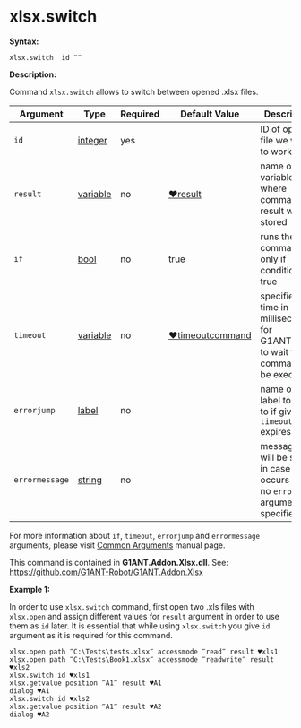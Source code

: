 # xlsx.switch

**Syntax:**

```G1ANT
xlsx.switch  id ‴‴
```

**Description:**

Command `xlsx.switch` allows to switch between opened .xlsx files. 

| Argument | Type | Required | Default Value | Description |
| -------- | ---- | -------- | ------------- | ----------- |
|`id`| [integer](https://github.com/G1ANT-Robot/G1ANT.Manual/blob/master/G1ANT-Language/Structures/integer.md)  | yes |  | ID of opened file we want to work with |
|`result`| [variable](https://github.com/G1ANT-Robot/G1ANT.Manual/blob/master/G1ANT-Language/Special-Characters/variable.md) | no |  [♥result](https://github.com/G1ANT-Robot/G1ANT.Manual/blob/master/G1ANT-Language/Common-Arguments.md)  | name of variable where command's result will be stored |
|`if`| [bool](https://github.com/G1ANT-Robot/G1ANT.Manual/blob/master/G1ANT-Language/Structures/bool.md) | no | true | runs the command only if condition is true |
|`timeout`| [variable](https://github.com/G1ANT-Robot/G1ANT.Manual/blob/master/G1ANT-Language/Special-Characters/variable.md) | no | [♥timeoutcommand](https://github.com/G1ANT-Robot/G1ANT.Manual/blob/master/G1ANT-Language/Variables/Special-Variables.md)  | specifies time in milliseconds for G1ANT.Robot to wait for the command to be executed |
|`errorjump` | [label](https://github.com/G1ANT-Robot/G1ANT.Manual/blob/master/G1ANT-Language/Structures/label.md) | no | | name of the label to jump to if given `timeout` expires |
|`errormessage`| [string](https://github.com/G1ANT-Robot/G1ANT.Manual/blob/master/G1ANT-Language/Structures/string.md) | no |  | message that will be shown in case error occurs and no `errorjump` argument is specified |

For more information about `if`, `timeout`, `errorjump` and `errormessage` arguments, please visit [Common Arguments](https://github.com/G1ANT-Robot/G1ANT.Manual/blob/master/G1ANT-Language/Common-Arguments.md)  manual page.

This command is contained in **G1ANT.Addon.Xlsx.dll**.
See: https://github.com/G1ANT-Robot/G1ANT.Addon.Xlsx

**Example 1:**

In order to use `xlsx.switch` command, first open two .xls files  with `xlsx.open` and assign different values for `result` argument in order to use them as `id` later. It is essential that while using `xlsx.switch` you give `id` argument as it is required for this command.

```G1ANT
xlsx.open path ‴C:\Tests\tests.xlsx‴ accessmode ‴read‴ result ♥xls1
xlsx.open path ‴C:\Tests\Book1.xlsx‴ accessmode ‴readwrite‴ result ♥xls2
xlsx.switch id ♥xls1
xlsx.getvalue position ‴A1‴ result ♥A1
dialog ♥A1
xlsx.switch id ♥xls2
xlsx.getvalue position ‴A1‴ result ♥A2
dialog ♥A2
```
